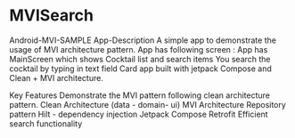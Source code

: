 # MVISearch
Android-MVI-SAMPLE
App-Description
A simple app to demonstrate the usage of MVI architecture pattern.
App has following screen :
App has MainScreen which shows Cocktail list and search items
You search the cocktail by typing in text field
Card app built with jetpack Compose and Clean + MVI architecture.

Key Features
Demonstrate the MVI pattern following clean architecture pattern.
Clean Architecture (data - domain- ui)
MVI Architecture
Repository pattern
Hilt - dependency injection
Jetpack Compose
Retrofit
Efficient search functionality

